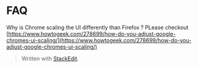 
# FAQ

Why is Chrome scaling the UI differently than Firefox ?
PLease checkout [https://www.howtogeek.com/278699/how-do-you-adjust-google-chromes-ui-scaling/](https://www.howtogeek.com/278699/how-do-you-adjust-google-chromes-ui-scaling/)


> Written with [StackEdit](https://stackedit.io/).
<!--stackedit_data:
eyJoaXN0b3J5IjpbNDg4Njc2MTc3XX0=
-->